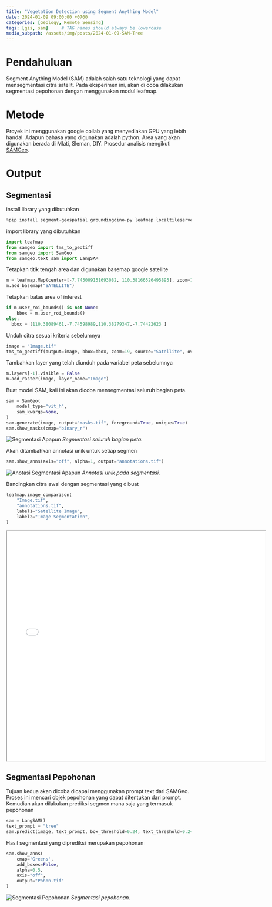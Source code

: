 ```yaml
---
title: "Vegetation Detection using Segment Anything Model"
date: 2024-01-09 09:00:00 +0700
categories: [Geology, Remote Sensing]
tags: [gis, sam]     # TAG names should always be lowercase
media_subpath: /assets/img/posts/2024-01-09-SAM-Tree
---
```


# Pendahuluan
Segment Anything Model (SAM) adalah salah satu teknologi yang dapat mensegmentasi citra satelit. Pada eksperimen ini, akan di coba dilakukan segmentasi pepohonan dengan menggunakan modul leafmap.

# Metode
Proyek ini menggunakan google collab yang menyediakan GPU yang lebih handal. Adapun bahasa yang digunakan adalah python. Area yang akan digunakan berada di Mlati, Sleman, DIY. Prosedur analisis mengikuti [SAMGeo](https://samgeo.gishub.org/).

# Output
## Segmentasi
install library yang dibutuhkan


```python
%pip install segment-geospatial groundingdino-py leafmap localtileserver
```

import library yang dibutuhkan


```python
import leafmap
from samgeo import tms_to_geotiff
from samgeo import SamGeo
from samgeo.text_sam import LangSAM
```

Tetapkan titik tengah area dan digunakan basemap google satellite


```python
m = leafmap.Map(center=[-7.745009151693082, 110.38166526495895], zoom=18, height="800px")
m.add_basemap("SATELLITE")
```

Tetapkan batas area of interest


```python
if m.user_roi_bounds() is not None:
    bbox = m.user_roi_bounds()
else:
  bbox = [110.38089461,-7.74598989,110.38279347,-7.74422623 ]
```

Unduh citra sesuai kriteria sebelumnya


```python
image = "Image.tif"
tms_to_geotiff(output=image, bbox=bbox, zoom=19, source="Satellite", overwrite=True)
```

Tambahkan layer yang telah diunduh pada variabel peta sebelumnya


```python
m.layers[-1].visible = False
m.add_raster(image, layer_name="Image")
```

Buat model SAM, kali ini akan dicoba mensegmentasi seluruh bagian peta.


```python
sam = SamGeo(
    model_type="vit_h",
    sam_kwargs=None,
)
sam.generate(image, output="masks.tif", foreground=True, unique=True)
sam.show_masks(cmap="binary_r")
```
![Segmentasi Apapun](Segment_Tree_13_0.png)
_Segmentasi seluruh bagian peta._
  
Akan ditambahkan annotasi unik untuk setiap segmen


```python
sam.show_anns(axis="off", alpha=1, output="annotations.tif")
```
![Anotasi Segmentasi Apapun](Segment_Tree_15_0.png)
_Annotasi unik pada segmentasi._

Bandingkan citra awal dengan segmentasi yang dibuat


```python
leafmap.image_comparison(
    "Image.tif",
    "annotations.tif",
    label1="Satellite Image",
    label2="Image Segmentation",
)
```
<iframe src="/assets/img/posts/2024-01-09-SAM-Tree/slider.html" title="Comparison" height= "627" width="704"></iframe>

## Segmentasi Pepohonan
Tujuan kedua akan dicoba dicapai menggunakan prompt text dari SAMGeo. Proses ini mencari objek pepohonan yang dapat ditentukan dari prompt. Kemudian akan dilakukan prediksi segmen mana saja yang termasuk pepohonan


```python
sam = LangSAM()
text_prompt = "tree"
sam.predict(image, text_prompt, box_threshold=0.24, text_threshold=0.24)
```
Hasil segmentasi yang diprediksi merupakan pepohonan

```python
sam.show_anns(
    cmap='Greens',
    add_boxes=False,
    alpha=0.5,
    axis="off",
    output="Pohon.tif"
)
```

![Segmentasi Pepohonan](Segment_Tree_21_0.png)
_Segmentasi pepohonan._

